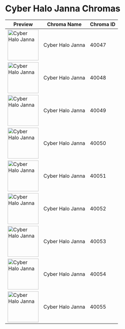# Cyber Halo Janna Chromas

| Preview | Chroma Name | Chroma ID |
|---|---|---|
| <img src='https://raw.communitydragon.org/latest/plugins/rcp-be-lol-game-data/global/default/v1/champion-chroma-images/40/40047.png' alt='Cyber Halo Janna' width='100'> | Cyber Halo Janna | 40047 |
| <img src='https://raw.communitydragon.org/latest/plugins/rcp-be-lol-game-data/global/default/v1/champion-chroma-images/40/40048.png' alt='Cyber Halo Janna' width='100'> | Cyber Halo Janna | 40048 |
| <img src='https://raw.communitydragon.org/latest/plugins/rcp-be-lol-game-data/global/default/v1/champion-chroma-images/40/40049.png' alt='Cyber Halo Janna' width='100'> | Cyber Halo Janna | 40049 |
| <img src='https://raw.communitydragon.org/latest/plugins/rcp-be-lol-game-data/global/default/v1/champion-chroma-images/40/40050.png' alt='Cyber Halo Janna' width='100'> | Cyber Halo Janna | 40050 |
| <img src='https://raw.communitydragon.org/latest/plugins/rcp-be-lol-game-data/global/default/v1/champion-chroma-images/40/40051.png' alt='Cyber Halo Janna' width='100'> | Cyber Halo Janna | 40051 |
| <img src='https://raw.communitydragon.org/latest/plugins/rcp-be-lol-game-data/global/default/v1/champion-chroma-images/40/40052.png' alt='Cyber Halo Janna' width='100'> | Cyber Halo Janna | 40052 |
| <img src='https://raw.communitydragon.org/latest/plugins/rcp-be-lol-game-data/global/default/v1/champion-chroma-images/40/40053.png' alt='Cyber Halo Janna' width='100'> | Cyber Halo Janna | 40053 |
| <img src='https://raw.communitydragon.org/latest/plugins/rcp-be-lol-game-data/global/default/v1/champion-chroma-images/40/40054.png' alt='Cyber Halo Janna' width='100'> | Cyber Halo Janna | 40054 |
| <img src='https://raw.communitydragon.org/latest/plugins/rcp-be-lol-game-data/global/default/v1/champion-chroma-images/40/40055.png' alt='Cyber Halo Janna' width='100'> | Cyber Halo Janna | 40055 |
